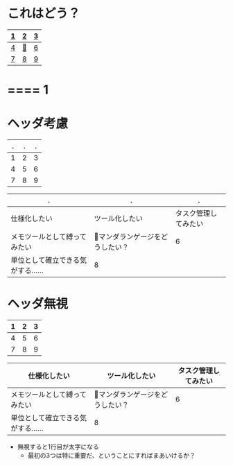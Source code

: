 # これはどう？

| [1](xxx.md) | [2](xxx.md) | [3](xxx.md) | 
| --- | --- | --- | 
| [4](xxx.md) | [📍](xxx.md) | [6](xxx.md) | 
| [7](xxx.md) | [8](xxx.md) | [9](xxx.md) | 

# ==== 1

# ヘッダ考慮
| . | . | . |
| --- | --- | --- | 
| 1 | 2 | 3 | 
| 4 | 5 | 6 | 
| 7 | 8 | 9 | 

| . | . | . |
| --- | --- | --- | 
| 仕様化したい | ツール化したい | タスク管理してみたい | 
| メモツールとして縛ってみたい | 📍マンダランゲージをどうしたい？ | 6 | 
| 単位として確立できる気がする…… | 8 |  | 

# ヘッダ無視
| 1 | 2 | 3 | 
| --- | --- | --- | 
| 4 | 5 | 6 | 
| 7 | 8 | 9 | 

| 仕様化したい | ツール化したい | タスク管理してみたい | 
| --- | --- | --- | 
| メモツールとして縛ってみたい | 📍マンダランゲージをどうしたい？ | 6 | 
| 単位として確立できる気がする…… | 8 |  | 

- 無視すると1行目が太字になる
    - 最初の3つは特に重要だ、ということにすればまあいけるか？
